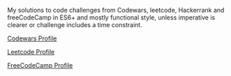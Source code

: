 My solutions to code challenges from Codewars, leetcode, Hackerrank and freeCodeCamp in ES6+ and mostly functional style, unless imperative is clearer or challenge includes a time constraint.

[Codewars Profile](https://www.codewars.com/users/davidRa)

[Leetcode Profile](https://leetcode.com/davidra/)

[FreeCodeCamp Profile](https://www.freecodecamp.org/davidrayoussef)

